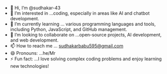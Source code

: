 - 👋 Hi, I’m @sudhakar-43
- 👀 I’m interested in ...coding, especially in areas like AI and chatbot development.
- 🌱 I’m currently learning ... various programming languages and tools, including Python, JavaScript, and GitHub management.
- 💞️ I’m looking to collaborate on ...open-source projects, AI development, and web development.
- 📫 How to reach me ... sudhakarbabu595@gmail.com
- 😄 Pronouns: ...he/Mr
- ⚡ Fun fact: ...I love solving complex coding problems and enjoy learning new technologies!

<!---
sudhakar-43/sudhakar-43 is a ✨ special ✨ repository because its `README.md` (this file) appears on your GitHub profile.
You can click the Preview link to take a look at your changes.
--->
